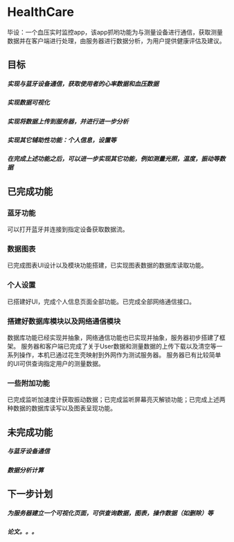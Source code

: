 # HealthCare
毕设：一个血压实时监控app，该app抓哟功能为与测量设备进行通信，获取测量数据并在客户端进行处理，由服务器进行数据分析，为用户提供健康评估及建议。

## 目标
##### 实现与蓝牙设备通信，获取使用者的心率数据和血压数据
##### 实现数据可视化
##### 实现将数据上传到服务器，并进行进一步分析
##### 实现其它辅助性功能：个人信息，设置等
##### 在完成上述功能之后，可以进一步实现其它功能，例如测量光照，温度，振动等数据

## 已完成功能
### 蓝牙功能
可以打开蓝牙并连接到指定设备获取数据流。
### 数据图表
已完成图表UI设计以及模块功能搭建，已实现图表数据的数据库读取功能。
### 个人设置
已搭建好UI，完成个人信息页面全部功能。已完成全部网络通信接口。
### 搭建好数据库模块以及网络通信模块
数据库功能已经实现并抽象，网络通信功能也已实现并抽象，服务器初步搭建了框架。
服务器和客户端已完成了关于User数据和测量数据的上传下载以及清空等一系列操作，本机已通过花生壳映射到外网作为测试服务器。
服务器已有比较简单的UI可供查询指定用户的测量数据。
### 一些附加功能
已完成监听加速度计获取振动数据；已完成监听屏幕亮灭解锁功能；已完成上述两种数据的数据库读写以及图表呈现功能。

## 未完成功能
##### 与蓝牙设备通信
##### 数据分析计算

## 下一步计划
##### 为服务器建立一个可视化页面，可供查询数据，图表，操作数据（如删除）等
##### 论文。。。

